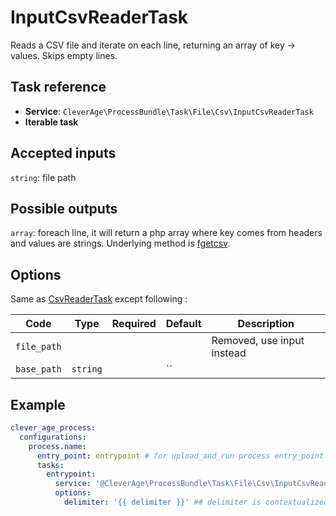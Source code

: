 InputCsvReaderTask
=============

Reads a CSV file and iterate on each line, returning an array of key -> values. Skips empty lines.

Task reference
--------------

* **Service**: `CleverAge\ProcessBundle\Task\File\Csv\InputCsvReaderTask`
* **Iterable task**

Accepted inputs
---------------

`string`: file path

Possible outputs
----------------

`array`: foreach line, it will return a php array where key comes from headers and values are strings.
Underlying method is [fgetcsv](https://secure.php.net/manual/en/function.fgetcsv.php).

Options
-------

Same as [CsvReaderTask](reference/tasks/csv_reader_task.md) except following :

| Code        | Type     | Required | Default | Description                |
|-------------|----------|:--------:|---------|----------------------------|
| `file_path` |          |          |         | Removed, use input instead |
| `base_path` | `string` |          | ``      |                            |

Example
-------

```yaml
clever_age_process:
  configurations:
    process.name:
      entry_point: entrypoint # for upload_and_run process entry_point is required
      tasks:
        entrypoint:
          service: '@CleverAge\ProcessBundle\Task\File\Csv\InputCsvReaderTask'
          options:
            delimiter: '{{ delimiter }}' ## delimiter is contextualized you must add -c delimiter:";" on console execute
```
